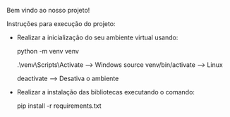 Bem vindo ao nosso projeto!

Instruções para execução do projeto:

- Realizar a inicialização do seu ambiente virtual usando:

    python -m venv venv

    .\venv\Scripts\Activate --> Windows
    source venv/bin/activate --> Linux

    deactivate --> Desativa o ambiente

- Realizar a instalação das bibliotecas executando o comando:

    pip install -r requirements.txt